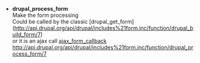 * **drupal_process_form**   
Make the form processing   
Could be called by the classic [drupal_get_form] (http://api.drupal.org/api/drupal/includes%21form.inc/function/drupal_build_form/7)    
or it is an ajax call [ajax_form_callback](http://api.drupal.org/api/drupal/includes%21ajax.inc/function/ajax_form_callback/7)
http://api.drupal.org/api/drupal/includes%21form.inc/function/drupal_process_form/7